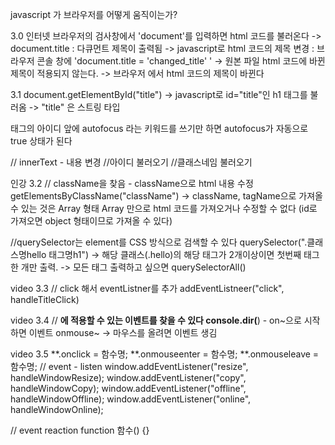 javascript 가 브라우저를 어떻게 움직이는가?

3.0
인터넷 브라우저의 검사창에서 'document'를 입력하면 html 코드를 불러온다
-> document.title : 다큐먼트 제목이 출력됨
-> javascript로 html 코드의 제목 변경 : 브라우저 콘솔 창에 'document.title = 'changed_title' '
-> 원본 파일 html 코드에 바뀐 제목이 적용되지 않는다.
-> 브라우저 에서 html 코드의 제목이 바뀐다

3.1
document.getElementById("title")
-> javascript로 id="title"인 h1 태그를 불러옴
-> "title" 은 스트링 타입

태그의 아이디 앞에 autofocus 라는 키워드를 쓰기만 하면 autofocus가 자동으로 true 상태가 된다

// innerText - 내용 변경
//아이디 불러오기
//클래스네임 불러오기

인강 3.2
// className을 찾음 - className으로 html 내용 수정
getElementsByClassName("className")
-> className, tagName으로 가져올 수 있는 것은 Array 형태
Array 만으로 html 코드를 가져오거나 수정할 수 없다
(id로 가져오면 object 형태이므로 가져올 수 있다)

//querySelector는  element를 CSS 방식으로 검색할 수 있다
querySelector(".클래스명hello 태그명h1")
-> 해당 클래스(.hello)의 해당 태그가 2개이상이면 첫번째 태그 한 개만 출력.
-> 모든 태그 출력하고 싶으면 querySelectorAll()

video 3.3
// click 해서 eventListner를 추가
addEventListneer("click", handleTitleClick)

video 3.4
// **에 적용할 수 있는 이벤트를 찾을 수 있다
console.dir(**) - on~으로 시작하면 이벤트
onmouse~ -> 마우스를 올려면 이벤트 생김

video 3.5
**.onclick = 함수명;
**.onmouseenter = 함수명;
**.onmouseleave = 함수명;
// event - listen
window.addEventListener("resize", handleWindowResize);
window.addEventListener("copy", handleWindowCopy);
window.addEventListener("offline", handleWindowOffline);
window.addEventListener("online", handleWindowOnline);

// event reaction
function 함수() {}


